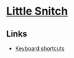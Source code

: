 # [Little Snitch](https://www.obdev.at/products/littlesnitch/index.html)
## Links
- [Keyboard shortcuts](https://help.obdev.at/littlesnitch/#/alert-keyboard)